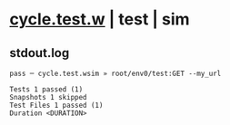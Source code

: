 # [cycle.test.w](../../../../../../examples/tests/sdk_tests/api/cycle.test.w) | test | sim

## stdout.log
```log
pass ─ cycle.test.wsim » root/env0/test:GET --my_url

Tests 1 passed (1)
Snapshots 1 skipped
Test Files 1 passed (1)
Duration <DURATION>
```

